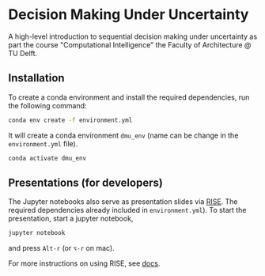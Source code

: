 # Decision Making Under Uncertainty
A high-level introduction to sequential decision making under uncertainty as part the course "Computational Intelligence" the Faculty of Architecture @ TU Delft.

## Installation

To create a conda environment and install the required dependencies, run the following command:

```bash
conda env create -f environment.yml
```

It will create a conda environment `dmu_env` (name can be change in the `environment.yml` file). 

```bash
conda activate dmu_env
```

## Presentations (for developers)

The Jupyter notebooks also serve as presentation slides via [RISE](https://rise.readthedocs.io/en/latest/). The required dependencies already included in `environment.yml`). To start the presentation, start a jupyter notebook,

```bash
jupyter notebook
```
and press `Alt-r` (or `⌥-r` on mac).

For more instructions on using RISE, see [docs](https://rise.readthedocs.io/en/latest/usage.html).
